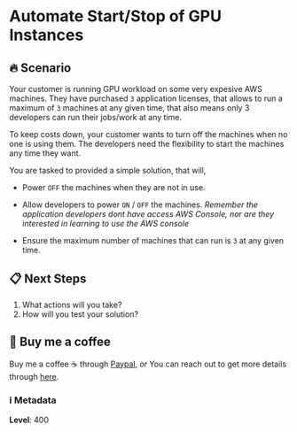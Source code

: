 # Automate Start/Stop of GPU Instances

## 🔥 Scenario

Your customer is running GPU workload on some very expesive AWS machines. They have purchased `3` application licenses, that allows to run a maximum of `3` machines at any given time, that also  means only 3 developers can run their jobs/work at any time.

To keep costs down, your customer wants to turn off the machines when no one is using them. The developers need the flexibility to start the machines any time they want.

You are tasked to provided a simple solution, that will,

- Power `OFF` the machines when they are not in use.

- Allow developers to power `ON` / `OFF` the machines. _Remember the application developers dont have access AWS Console, nor are they interested in learning to use the AWS console_

- Ensure the maximum number of machines that can run is `3` at any given time.

## 📋 Next Steps

1. What actions will you take?
1. How will you test your solution?

## 👋 Buy me a coffee

Buy me a coffee ☕ through [Paypal](https://paypal.me/valaxy), _or_ You can reach out to get more details through [here](https://youtube.com/c/valaxytechnologies/about).

### ℹ️ Metadata

**Level**: 400
